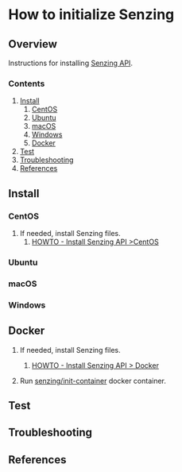 # How to initialize Senzing

## Overview

Instructions for installing [Senzing API](../WHATIS/senzing-api.md).

### Contents

1. [Install](#install)
    1. [CentOS](#centos)
    1. [Ubuntu](#ubuntu)
    1. [macOS](#macos)
    1. [Windows](#windows)
    1. [Docker](#docker)
1. [Test](#test)
1. [Troubleshooting](#troubleshooting)
1. [References](#references)

## Install

### CentOS

1. If needed, install Senzing files.
    1. [HOWTO - Install Senzing API >CentOS](https://github.com/Senzing/knowledge-base/blob/master/HOWTO/install-senzing-api.md#centos)

### Ubuntu

### macOS

### Windows

## Docker

1. If needed, install Senzing files.
    1. [HOWTO - Install Senzing API > Docker](https://github.com/Senzing/knowledge-base/blob/master/HOWTO/install-senzing-api.md#docker)

1. Run [senzing/init-container](https://github.com/Senzing/docker-init-container) docker container.

## Test

## Troubleshooting

## References
